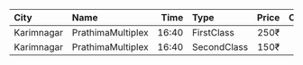| City       | Name              |  Time | Type        | Price | Capacity | Booked |
| :--------- | :---------------- | ----: | :---------- | ----: | -------: | -----: |
| Karimnagar | PrathimaMultiplex | 16:40 | FirstClass  |  250₹ |       12 |     12 |
| Karimnagar | PrathimaMultiplex | 16:40 | SecondClass |  150₹ |      220 |     60 |